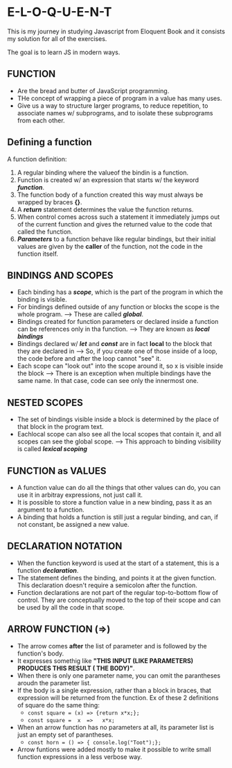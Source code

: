 # E-L-O-Q-U-E-N-T 

This is my journey in studying Javascript from Eloquent Book and it consists my solution for all of the exercises.

The goal is to learn JS in modern ways.

## FUNCTION
- Are the bread and butter of JavaScript programming.
- THe concept of wrapping a piece of program in a value has many uses.
- Give us a way to structure larger programs, to reduce repetition, to associate names w/ subprograms, and to isolate these subprograms from each other.

## Defining a function

A function definition: 
1. A regular binding where the valueof the bindin is a function.
2.  Function is created w/ an expression that starts w/ the keyword **_function_**.
3. The function body of a function created this way must always be wrapped by braces **{}**.
4. A **_return_** statement determines the value the function returns.
5. When control comes across such a statement it immediately jumps out of the current function and gives the returned value to the code that called the function.
6. **_Parameters_** to a function behave like regular bindings, but their initial values are given by the **__caller__** of the function, not the code in the function itself.

## BINDINGS AND SCOPES
- Each binding has a **_scope_**, which is the part of the program in which the binding is visible.
- For bindings defined outside of any function or blocks the scope is the whole program.
 --> These are called **_global_**.
- Bindings created for function parameters or declared inside a function can be references only in tha function.
 --> They are known as **_local bindings_**
- Bindings declared w/ **_let_** and **_const_** are in fact **local** to the block that they are declared in 
 --> So, if you create one of those inside of a loop, the code before and after the loop cannot "see" it.
- Each scope can "look out" into the scope around it, so x is visible inside the block
 --> There is an exception when multiple bindings have the same name. In that case, code can see only the innermost one.

## NESTED SCOPES
- The set of bindings visible inside a block is determined by the place of that block in the program text.
- Eachlocal scope can also see all the local scopes that contain it, and all scopes can see the global scope.
 --> This approach to binding visibility is called **_lexical scoping_**
 
## FUNCTION as VALUES
- A function value can do all the things that other values can do, you can use it in arbitray expressions, not just call it.
- It is possible to store a function value in a new binding, pass it as an argument to a function.
- A binding that holds a function is still just a regular binding, and can, if not constant, be assigned a new value.

## DECLARATION NOTATION
- When the function keyword is used at the start of a statement, this is a function **_declaration_**.
- The statement defines the binding, and points it at the given function. This declaration doesn't require a semicolon after the function.
- Function declarations are not part of the regular top-to-bottom flow of control. They are conceptually moved to the top of their scope and can be used by all the code in that scope.

## ARROW FUNCTION (**=>**) 
- The arrow comes **after** the list of parameter and is followed by the function's body.
- It expresses somethig like **"THIS INPUT (LIKE PARAMETERS) PRODUCES THIS RESULT ( THE BODY)"**.
- When there is only one parameter name, you can omit the parantheses aroudn the parameter list.
- If the body is a single expression, rather than a block in braces, that expression will be returned from the function.
 Ex of these 2 definitions of square do the same thing:
    + `const square = (x) => {return x*x;};` 
    + `const square =  x  =>   x*x;` 
- When an arrow function has no parameters at all, its parameter list is just an empty set of parantheses.
    + `const horn = () => { console.log("Toot");};` 
- Arrow funtions were added mostly to make it possible to write small function expressions in a less verbose way.
    

